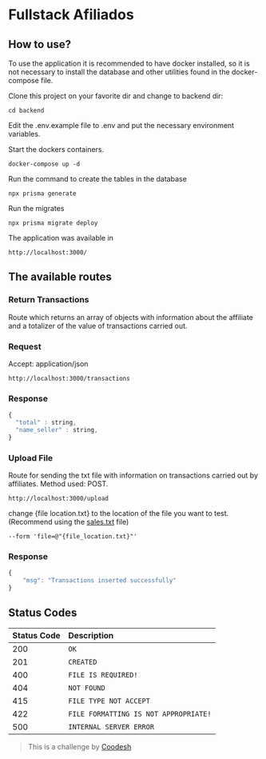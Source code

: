 # Fullstack Afiliados

## How to use?

To use the application it is recommended to have docker installed, so it is not necessary to install the database and other utilities found in the docker-compose file.

Clone this project on your favorite dir and change to backend dir:

```console
cd backend
```

Edit the .env.example file to .env and put the necessary environment variables.

Start the dockers containers.

```console
docker-compose up -d
```

Run the command to create the tables in the database

```console
npx prisma generate
```

Run the migrates

```console
npx prisma migrate deploy
```
 
The application was available in

```console
http://localhost:3000/
```

## The available routes

### Return Transactions 

Route which returns an array of objects with information about the affiliate and a totalizer of the value of transactions carried out. 

### Request
Accept: application/json
```console
http://localhost:3000/transactions
```

### Response

```javascript
{
  "total" : string,
  "name_seller" : string,
}
```

### Upload File

Route for sending the txt file with information on transactions carried out by affiliates.
Method used: POST.

```console
http://localhost:3000/upload
```

change {file location.txt} to the location of the file you want to test. (Recommend using the [sales.txt](thub.com/mateusgiroletti/fullstack-afiliados/blob/main/sales.txt) file)

```
--form 'file=@"{file_location.txt}"'
```

### Response

```javascript
{
    "msg": "Transactions inserted successfully"
}
```

## Status Codes

| Status Code | Description |
| :--- | :--- |
| 200 | `OK` |
| 201 | `CREATED` |
| 400 | `FILE IS REQUIRED!` |
| 404 | `NOT FOUND` |
| 415 | `FILE TYPE NOT ACCEPT` |
| 422 | `FILE FORMATTING IS NOT APPROPRIATE!` |
| 500 | `INTERNAL SERVER ERROR` |

>  This is a challenge by [Coodesh](https://coodesh.com/)
